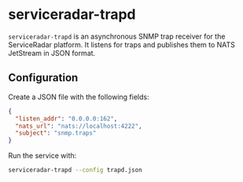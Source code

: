 # serviceradar-trapd

`serviceradar-trapd` is an asynchronous SNMP trap receiver for the ServiceRadar platform. It listens for traps and publishes them to NATS JetStream in JSON format.

## Configuration

Create a JSON file with the following fields:

```json
{
  "listen_addr": "0.0.0.0:162",
  "nats_url": "nats://localhost:4222",
  "subject": "snmp.traps"
}
```

Run the service with:

```sh
serviceradar-trapd --config trapd.json
```
